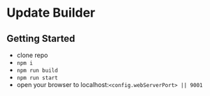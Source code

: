 # Update Builder

## Getting Started
* clone repo
* `npm i`
* `npm run build`
* `npm run start`
* open your browser to localhost:`<config.webServerPort> || 9001`
